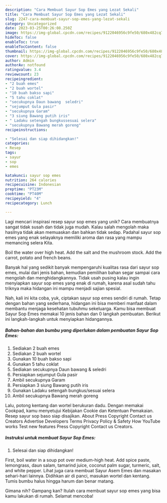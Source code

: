 ```yaml
---
description: "Cara Membuat Sayur Sop Emes yang Lezat Sekali"
title: "Cara Membuat Sayur Sop Emes yang Lezat Sekali"
slug: 2247-cara-membuat-sayur-sop-emes-yang-lezat-sekali
category: Uncategorized
date: 2023-03-25T00:26:08.250Z
image: https://img-global.cpcdn.com/recipes/9122046956c9fe50/680x482cq70/sayur-sop-emes-foto-resep-utama.jpg
hideToc: false
enableToc: true
enableTocContent: false
thumbnail: https://img-global.cpcdn.com/recipes/9122046956c9fe50/680x482cq70/sayur-sop-emes-foto-resep-utama.jpg
cover: https://img-global.cpcdn.com/recipes/9122046956c9fe50/680x482cq70/sayur-sop-emes-foto-resep-utama.jpg
author: Admin
authorAv: notfound
ratingvalue: 3.4
reviewcount: 23
recipeingredient:
- "2 buah emes"
- "2 buah wortel"
- "10 buah bakso sapi"
- "5 tahu coklat"
- "secukupnya Daun bawang  seledri"
- "sejumput Gula pasir"
- "secukupnya Garam"
- "3 siung Bawang putih iris"
- " Ladaku setengah bungkussesuai selera"
- "secukupnya Bawang merah goreng"
recipeinstructions:

- "Selesai dan siap dihidangkan!"
categories:
- Resep
tags:
- sayur
- sop
- emes

katakunci: sayur sop emes 
nutrition: 264 calories
recipecuisine: Indonesian
preptime: "PT23M"
cooktime: "PT40M"
recipeyield: "4"
recipecategory: Lunch

---
```





Lagi mencari inspirasi resep sayur sop emes yang unik? Cara membuatnya sangat tidak susah dan tidak juga mudah. Kalau salah mengolah maka hasilnya tidak akan memuaskan dan bahkan tidak sedap. Padahal sayur sop emes yang enak selayaknya memiliki aroma dan rasa yang mampu memancing selera Kita.





Boil the water over high heat. Add the salt and the mushroom stock. Add the carrot, potato and french beans.

Banyak hal yang sedikit banyak mempengaruhi kualitas rasa dari sayur sop emes, mulai dari jenis bahan, kemudian pemilihan bahan segar sampai cara mengolah dan menghidangkannya. Tidak usah pusing kalau ingin menyiapkan sayur sop emes yang enak di rumah, karena asal sudah tahu triknya maka hidangan ini mampu menjadi sajian spesial.






Nah, kali ini kita coba, yuk, ciptakan sayur sop emes sendiri di rumah. Tetap dengan bahan yang sederhana, hidangan ini bisa memberi manfaat dalam membantu menjaga kesehatan tubuhmu sekeluarga. Kamu bisa membuat Sayur Sop Emes memakai 10 jenis bahan dan 0 langkah pembuatan. Berikut ini langkah-langkah untuk menyiapkan hidangannya.

<!--inarticleads1-->

##### Bahan-bahan dan bumbu yang diperlukan dalam pembuatan Sayur Sop Emes:

1. Sediakan 2 buah emes
1. Sediakan 2 buah wortel
1. Gunakan 10 buah bakso sapi
1. Gunakan 5 tahu coklat
1. Sediakan secukupnya Daun bawang &amp; seledri
1. Persiapkan sejumput Gula pasir
1. Ambil secukupnya Garam
1. Persiapkan 3 siung Bawang putih iris
1. Gunakan  Ladaku setengah bungkus/sesuai selera
1. Ambil secukupnya Bawang merah goreng


Lalu, potong kentang dan wortel berukuran dadu. Dengan memakai Cookpad, kamu menyetujui Kebijakan Cookie dan Ketentuan Pemakaian. Resep sayur sop baso siap disajikan. About Press Copyright Contact us Creators Advertise Developers Terms Privacy Policy &amp; Safety How YouTube works Test new features Press Copyright Contact us Creators. 

<!--inarticleads2-->

##### Instruksi untuk membuat Sayur Sop Emes:


1. Selesai dan siap dihidangkan!

First, boil water in a soup pot over medium-high heat. Add spice paste, lemongrass, daun salam, tamarind juice, coconut palm sugar, turmeric, salt, and white pepper. Lihat juga cara membuat Sayur Asem Emes dan masakan sehari-hari lainnya. Didihkan air di panci, masukan wortel dan kentang. Tumis bumbu halus hingga harum dan benar matang. 

Gimana nih? Gampang kan? Itulah cara membuat sayur sop emes yang bisa kamu lakukan di rumah. Selamat mencoba!
